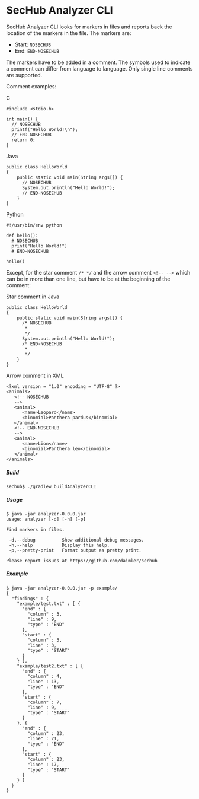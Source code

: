 # SecHub Analyzer CLI

SecHub Analyzer CLI looks for markers in files and reports back the location of the markers in the file. The markers are:

- Start: `NOSECHUB`
- End: `END-NOSECHUB`

The markers have to be added in a comment. The symbols used to indicate a comment can differ from language to language. Only single line comments are supported.

Comment examples:

C

~~~
#include <stdio.h>

int main() {
  // NOSECHUB
  printf("Hello World!\n");
  // END-NOSECHUB
  return 0;
}
~~~

Java

~~~
public class HelloWorld
{
    public static void main(String args[]) {
      // NOSECHUB
      System.out.println("Hello World!");
      // END-NOSECHUB
    }
}
~~~

Python

~~~
#!/usr/bin/env python

def hello():
  # NOSECHUB
  print("Hello World!")
  # END-NOSECHUB

hello()
~~~

Except, for the star comment `/* */` and the arrow comment `<!-- -->` which can be in more than one line, but have to be at the beginning of the comment:

Star comment in Java

~~~
public class HelloWorld
{
    public static void main(String args[]) {
      /* NOSECHUB
       *
       */
      System.out.println("Hello World!");
      /* END-NOSECHUB
       *
       */
    }
}
~~~

Arrow comment in XML

~~~
<?xml version = "1.0" encoding = "UTF-8" ?>
<animals>
   <!-- NOSECHUB 
   -->
   <animal>
      <name>Leopard</name>
      <binomial>Panthera pardus</binomial>
   </animal>
   <!-- END-NOSECHUB 
   -->
   <animal>
      <name>Lion</name>
      <binomial>Panthera leo</binomial>
   </animal>
</animals>
~~~

##### Build

~~~
sechub$ ./gradlew buildAnalyzerCLI
~~~

##### Usage

~~~
$ java -jar analyzer-0.0.0.jar
usage: analyzer [-d] [-h] [-p]

Find markers in files.

 -d,--debug          Show additional debug messages.
 -h,--help           Display this help.
 -p,--pretty-print   Format output as pretty print.

Please report issues at https://github.com/daimler/sechub
~~~

##### Example

~~~
$ java -jar analyzer-0.0.0.jar -p example/
{
  "findings" : {
    "example/test.txt" : [ {
      "end" : {
        "column" : 3,
        "line" : 9,
        "type" : "END"
      },
      "start" : {
        "column" : 3,
        "line" : 3,
        "type" : "START"
      }
    } ],
    "example/test2.txt" : [ {
      "end" : {
        "column" : 4,
        "line" : 13,
        "type" : "END"
      },
      "start" : {
        "column" : 7,
        "line" : 9,
        "type" : "START"
      }
    }, {
      "end" : {
        "column" : 23,
        "line" : 21,
        "type" : "END"
      },
      "start" : {
        "column" : 23,
        "line" : 17,
        "type" : "START"
      }
    } ]
  }
}
~~~

